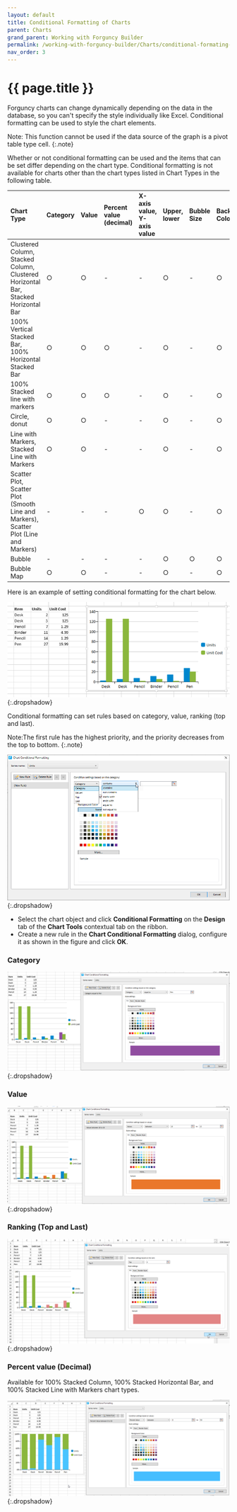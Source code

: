 ```yaml
---
layout: default
title: Conditional Formatting of Charts
parent: Charts
grand_parent: Working with Forguncy Builder
permalink: /working-with-forguncy-builder/Charts/conditional-formating-of-charts/
nav_order: 3
---
```


# {{ page.title }}

Forguncy charts can change dynamically depending on the data in the database, so you can't specify the style individually like Excel. Conditional formatting can be used to style the chart elements. 

Note: This function cannot be used if the data source of the graph is a pivot table type cell.
{:.note}

Whether or not conditional formatting can be used and the items that can be set differ depending on the chart type. Conditional formatting is not available for charts other than the chart types listed in Chart Types in the following table.

|Chart Type|Category|Value|Percent <br/> value (decimal)|X-axis value, <br/> Y-axis value|Upper,<br/> lower|Bubble <br/> Size|Background <br/> Color|line <br/> Style|Marker <br/> Options|
|:--|:--|:--|:--|:--|:--|:--|:--|:--|:--|
|Clustered Column, Stacked Column, Clustered Horizontal Bar, Stacked Horizontal Bar|○|○|-|-|○|-|○|○|-|
|100% Vertical Stacked Bar, 100% Horizontal Stacked Bar|○|○|○|-|○|-|○|○|-|
|100% Stacked line with markers|○|○|○|-|○|-|○|-|○|
|Circle, donut|○|○|-|-|○|-|○|○|-|
|Line with Markers, Stacked Line with Markers|○|○|-|-|○|-|○|-|○|
|Scatter Plot, Scatter Plot (Smooth Line and Markers), Scatter Plot (Line and Markers)|-|-|-|○|○|-|○|-|○|
|Bubble|-|-|-|-|○|○|○|-|-|
|Bubble Map|○|○|-|-|○|-|○|-|-|

Here is an example of setting conditional formatting for the chart below.

![conditional-formating-chart](/assets/images/product-images/conditional-formating-chart.png)
{:.dropshadow}

Conditional formatting can set rules based on category, value, ranking (top and last). 

Note:The first rule has the highest priority, and the priority decreases from the top to bottom.
{:.note}

![chart-conditional-formating](/assets/images/product-images/chart-conditional-formatting.png)
{:.dropshadow}

- Select the chart object and click **Conditional Formatting** on the **Design** tab of the **Chart Tools** contextual tab on the ribbon.
- Create a new rule in the **Chart Conditional Formatting** dialog, configure it as shown in the figure and click **OK**.

### Category

![conditional-formating-chart-category](/assets/images/product-images/conditional-formating-chart-category.png)
{:.dropshadow}

### Value

![conditional-formating-chart-values](/assets/images/product-images/conditional-formating-chart-values.png)
{:.dropshadow}

### Ranking (Top and Last)

![conditional-formating-chart-ranking](/assets/images/product-images/conditional-formating-chart-ranking.png)
{:.dropshadow}

### Percent value (Decimal)
Available for 100% Stacked Column, 100% Stacked Horizontal Bar, and 100% Stacked Line with Markers chart types. 

![conditional-formating-chart-percentage](/assets/images/product-images/conditional-formating-chart-percentage.png)
{:.dropshadow}


<!--
<head>
    <style>
        table,
        th,
        td {
            border: 0.5px solid black;
            border-collapse: collapse;
            padding: 0.5px;
            text-align: center;
        }
        table{
           widht:5px;
        }
    </style>
</head>

<body>
    <center>
        <table>
            <tr>
                <th>Chart Type</th>
                <th colspan="6">Conditions</th>
                <th colspan="3">Styling</th>
            </tr>
            <tr>
                <td> </td>
                <td>Category</td>
                <td>Value</td>
                <td>Percent value (decimal)</td>
                <td>X-axis value, Y-axis value</td>
                <td>Upper, lower</td>
                <td>Bubble size</td>
                <td>Background color</td>
                <td>Line style</td>
                <td>Marker options</td>
            </tr>
            

        </table>
    </center>
</body>

-->











